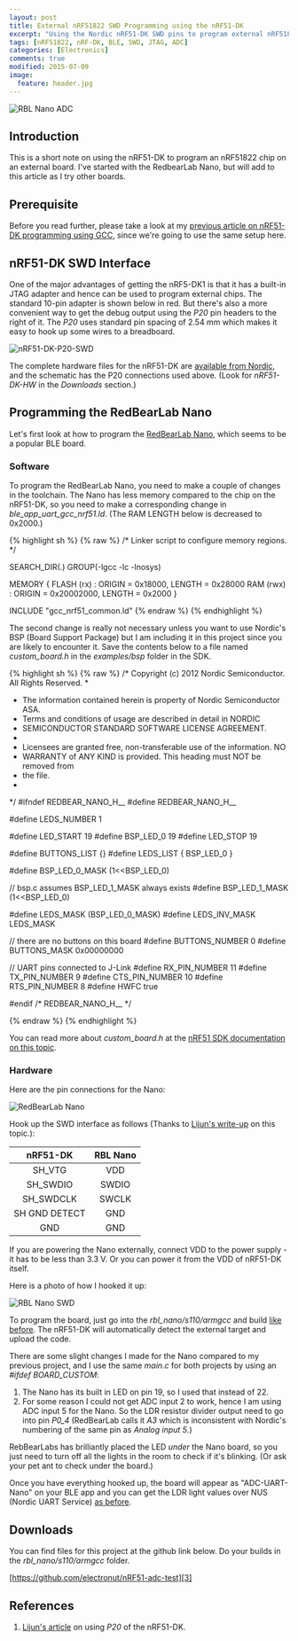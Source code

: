 ```yaml
---
layout: post
title: External nRF51822 SWD Programming using the nRF51-DK
excerpt: "Using the Nordic nRF51-DK SWD pins to program external nRF51822 boards."
tags: [nRF51822, nRF-DK, BLE, SWD, JTAG, ADC]
categories: [Electronics]
comments: true
modified: 2015-07-09
image:
  feature: header.jpg
---
```


![RBL Nano ADC](/images/2015/07/rbl-nano-adc.jpg "RBL Nano ADC")

## Introduction

This is a short note on using the nRF51-DK to program an nRF51822 chip
on an external board. I've started with the RedbearLab Nano, but will add
to this article as I try other boards.

## Prerequisite

Before you read further, please take a look at my [previous article on
nRF51-DK programming using GCC][1], since we're going to use the same
setup here.

## nRF51-DK SWD Interface

One of the major advantages of getting the nRF5-DK1 is that it has a
built-in JTAG adapter and hence can be used to program external
chips. The standard 10-pin adapter is shown below in red. But there's
also a more convenient way to get the debug output using the *P20* pin
headers to the right of it. The *P20* uses standard pin spacing of
2.54 mm which makes it easy to hook up some wires to a breadboard.

![nRF51-DK-P20-SWD](/images/2015/07/nRF51-DK-P20-SWD.jpg "nRF51-DK-P20-SWD")

The complete hardware files for the nRF51-DK are [available from Nordic][5], and the schematic has the P20 connections used above. (Look for *nRF51-DK-HW* in the *Downloads* section.)

## Programming the RedBearLab Nano

Let's first look at how to program the [RedBearLab Nano][4], which seems to be a popular BLE board.

### Software 

To program the RedBearLab Nano, you need to make a couple of changes in the toolchain. The Nano has less memory compared to the chip on the nRF51-DK, so you need to make a corresponding change in *ble_app_uart_gcc_nrf51.ld*. (The RAM LENGTH below is decreased to 0x2000.)

{% highlight sh %}
{% raw %}
/* Linker script to configure memory regions. */

SEARCH_DIR(.)
GROUP(-lgcc -lc -lnosys)

MEMORY
{
  FLASH (rx) : ORIGIN = 0x18000, LENGTH = 0x28000
  RAM (rwx) :  ORIGIN = 0x20002000, LENGTH = 0x2000
}

INCLUDE "gcc_nrf51_common.ld"
{% endraw %}
{% endhighlight %}

The second change is really not necessary unless you want to use Nordic's BSP (Board Support Package) but I am including it in this project since you are likely to encounter it. Save the contents below to a file named *custom_board.h* in the *examples/bsp* folder in the SDK. 

{% highlight sh %}
{% raw %}
/* Copyright (c) 2012 Nordic Semiconductor. All Rights Reserved.
 *
 * The information contained herein is property of Nordic Semiconductor ASA.
 * Terms and conditions of usage are described in detail in NORDIC
 * SEMICONDUCTOR STANDARD SOFTWARE LICENSE AGREEMENT.
 *
 * Licensees are granted free, non-transferable use of the information. NO
 * WARRANTY of ANY KIND is provided. This heading must NOT be removed from
 * the file.
 *
 */
#ifndef REDBEAR_NANO_H__
#define REDBEAR_NANO_H__

#define LEDS_NUMBER    1

#define LED_START  19
#define BSP_LED_0  19
#define LED_STOP   19

#define BUTTONS_LIST {}
#define LEDS_LIST { BSP_LED_0 }

#define BSP_LED_0_MASK    (1<<BSP_LED_0)

// bsp.c assumes BSP_LED_1_MASK always exists
#define BSP_LED_1_MASK    (1<<BSP_LED_0)

#define LEDS_MASK      (BSP_LED_0_MASK)
#define LEDS_INV_MASK  LEDS_MASK

// there are no buttons on this board
#define BUTTONS_NUMBER 0
#define BUTTONS_MASK   0x00000000

// UART pins connected to J-Link
#define RX_PIN_NUMBER  11
#define TX_PIN_NUMBER  9
#define CTS_PIN_NUMBER 10
#define RTS_PIN_NUMBER 8
#define HWFC           true

#endif /* REDBEAR_NANO_H__ */

{% endraw %}
{% endhighlight %}

You can read more about *custom_board.h* at the [nRF51 SDK documentation on this topic][6].

### Hardware

Here are the pin connections for the Nano:

![RedBearLab Nano](/images/2015/07/rbl-nano.png "RedBearLab Nano")


Hook up the SWD interface as follows (Thanks to [Lijun's write-up][2] on this topic.):

| nRF51-DK | RBL Nano |
|:--------:|:--------:|
| SH_VTG  | VDD |
| SH_SWDIO | SWDIO |
| SH_SWDCLK | SWCLK |
| SH GND DETECT | GND |
| GND | GND |

If you are powering the Nano externally, connect VDD to the power supply - it has to be less than 3.3 V. Or you can power it from the VDD of nRF51-DK itself.

Here is a photo of how I hooked it up:

![RBL Nano SWD](/images/2015/07/rbl-nano-swd.jpg "RBL Nano SWD")

To program the board, just go into the *rbl_nano/s110/armgcc* and
build [like before][1]. The nRF51-DK will automatically detect the
external target and upload the code.

There are some slight changes I made for the Nano compared to my
previous project, and I use the same *main.c* for both projects by
using an *#ifdef BOARD_CUSTOM*:

1. The Nano has its built in LED on pin 19, so I used that instead of 22.
2. For some reason I could not get ADC input 2 to work, hence I
am using ADC input 5 for the Nano. So the LDR resistor divider output need to go into pin *P0_4* (RedBearLab calls it *A3* which is inconsistent with Nordic's numbering of the same pin as *Analog input 5*.)

RebBearLabs has brilliantly placed the LED *under* the Nano board, so you
just need to turn off all the lights in the room to check if it's
blinking. (Or ask your pet ant to check under the board.)

Once you have everything hooked up, the board will appear as
"ADC-UART-Nano" on your BLE app and you can get the LDR light values
over NUS (Nordic UART Service) [as before][1].

## Downloads

You can find files for this project at the github link below. Do your
builds in the *rbl_nano/s110/armgcc* folder.

[https://github.com/electronut/nRF51-adc-test][3]

## References

1. [Lijun's article][2] on using *P20* of the nRF51-DK.


[1]: http://electronut.in/nrf51-adc-test/
[2]: http://wiki.lijun.xyz/misc-use-nrf51-dk-debug-out.html
[3]: https://github.com/electronut/nRF51-adc-test
[4]: http://redbearlab.com/blenano/
[5]: https://www.nordicsemi.com/eng/Products/nRF51-DK
[6]: https://developer.nordicsemi.com/nRF51_SDK/nRF51_SDK_v8.x.x/doc/8.1.0/s110/html/a00033.html
